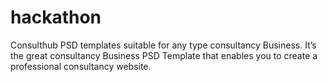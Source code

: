 # hackathon
Consulthub PSD templates suitable for any type consultancy Business. It’s the great consultancy Business PSD Template that enables you to create a professional consultancy website. 
